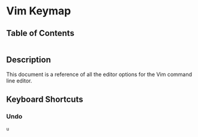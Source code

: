 # Vim Keymap

## Table of Contents
```toc
```
## Description
This document is a reference of all the editor options for the Vim command line editor.

## Keyboard Shortcuts
### Undo
`u`